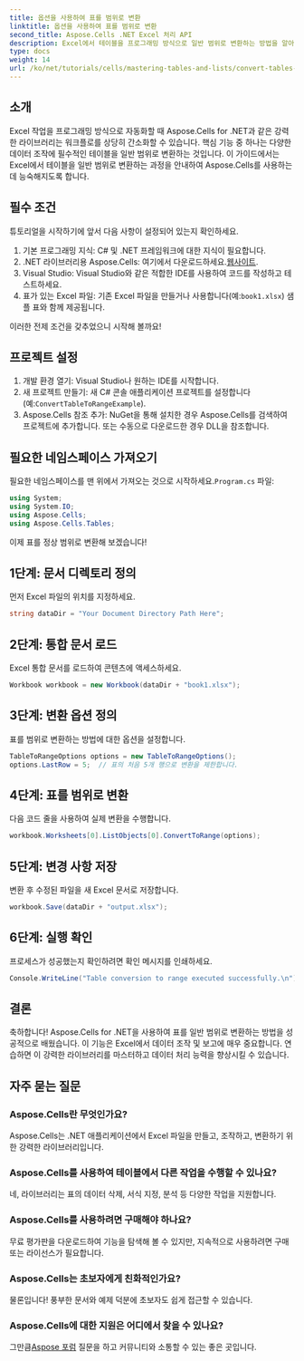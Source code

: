 ```yaml
---
title: 옵션을 사용하여 표를 범위로 변환
linktitle: 옵션을 사용하여 표를 범위로 변환
second_title: Aspose.Cells .NET Excel 처리 API
description: Excel에서 테이블을 프로그래밍 방식으로 일반 범위로 변환하는 방법을 알아보세요. 숙련된 개발자이든 초보자이든 이 튜토리얼은 단계별로 제공합니다.
type: docs
weight: 14
url: /ko/net/tutorials/cells/mastering-tables-and-lists/convert-tables-to-range-with-options/
---
```

## 소개

Excel 작업을 프로그래밍 방식으로 자동화할 때 Aspose.Cells for .NET과 같은 강력한 라이브러리는 워크플로를 상당히 간소화할 수 있습니다. 핵심 기능 중 하나는 다양한 데이터 조작에 필수적인 테이블을 일반 범위로 변환하는 것입니다. 이 가이드에서는 Excel에서 테이블을 일반 범위로 변환하는 과정을 안내하여 Aspose.Cells를 사용하는 데 능숙해지도록 합니다.

## 필수 조건

튜토리얼을 시작하기에 앞서 다음 사항이 설정되어 있는지 확인하세요.

1. 기본 프로그래밍 지식: C# 및 .NET 프레임워크에 대한 지식이 필요합니다.
2.  .NET 라이브러리용 Aspose.Cells: 여기에서 다운로드하세요.[웹사이트](https://releases.aspose.com/cells/net/).
3. Visual Studio: Visual Studio와 같은 적합한 IDE를 사용하여 코드를 작성하고 테스트하세요.
4.  표가 있는 Excel 파일: 기존 Excel 파일을 만들거나 사용합니다(예:`book1.xlsx`) 샘플 표와 함께 제공됩니다.

이러한 전제 조건을 갖추었으니 시작해 볼까요!

## 프로젝트 설정

1. 개발 환경 열기: Visual Studio나 원하는 IDE를 시작합니다.
2. 새 프로젝트 만들기: 새 C# 콘솔 애플리케이션 프로젝트를 설정합니다(예:`ConvertTableToRangeExample`).
3. Aspose.Cells 참조 추가: NuGet을 통해 설치한 경우 Aspose.Cells를 검색하여 프로젝트에 추가합니다. 또는 수동으로 다운로드한 경우 DLL을 참조합니다.

## 필요한 네임스페이스 가져오기

 필요한 네임스페이스를 맨 위에서 가져오는 것으로 시작하세요.`Program.cs` 파일:

```csharp
using System;
using System.IO;
using Aspose.Cells;
using Aspose.Cells.Tables;
```

이제 표를 정상 범위로 변환해 보겠습니다!

## 1단계: 문서 디렉토리 정의

먼저 Excel 파일의 위치를 지정하세요.

```csharp
string dataDir = "Your Document Directory Path Here";
```

## 2단계: 통합 문서 로드

Excel 통합 문서를 로드하여 콘텐츠에 액세스하세요.

```csharp
Workbook workbook = new Workbook(dataDir + "book1.xlsx");
```

## 3단계: 변환 옵션 정의

표를 범위로 변환하는 방법에 대한 옵션을 설정합니다.

```csharp
TableToRangeOptions options = new TableToRangeOptions();
options.LastRow = 5;  // 표의 처음 5개 행으로 변환을 제한합니다.
```

## 4단계: 표를 범위로 변환

다음 코드 줄을 사용하여 실제 변환을 수행합니다.

```csharp
workbook.Worksheets[0].ListObjects[0].ConvertToRange(options);
```

## 5단계: 변경 사항 저장

변환 후 수정된 파일을 새 Excel 문서로 저장합니다.

```csharp
workbook.Save(dataDir + "output.xlsx");
```

## 6단계: 실행 확인

프로세스가 성공했는지 확인하려면 확인 메시지를 인쇄하세요.

```csharp
Console.WriteLine("Table conversion to range executed successfully.\n");
```

## 결론

축하합니다! Aspose.Cells for .NET을 사용하여 표를 일반 범위로 변환하는 방법을 성공적으로 배웠습니다. 이 기능은 Excel에서 데이터 조작 및 보고에 매우 중요합니다. 연습하면 이 강력한 라이브러리를 마스터하고 데이터 처리 능력을 향상시킬 수 있습니다.

## 자주 묻는 질문

### Aspose.Cells란 무엇인가요?  
Aspose.Cells는 .NET 애플리케이션에서 Excel 파일을 만들고, 조작하고, 변환하기 위한 강력한 라이브러리입니다.

### Aspose.Cells를 사용하여 테이블에서 다른 작업을 수행할 수 있나요?  
네, 라이브러리는 표의 데이터 삭제, 서식 지정, 분석 등 다양한 작업을 지원합니다.

### Aspose.Cells를 사용하려면 구매해야 하나요?  
무료 평가판을 다운로드하여 기능을 탐색해 볼 수 있지만, 지속적으로 사용하려면 구매 또는 라이선스가 필요합니다.

### Aspose.Cells는 초보자에게 친화적인가요?  
물론입니다! 풍부한 문서와 예제 덕분에 초보자도 쉽게 접근할 수 있습니다.

### Aspose.Cells에 대한 지원은 어디에서 찾을 수 있나요?  
 그만큼[Aspose 포럼](https://forum.aspose.com/c/cells/9) 질문을 하고 커뮤니티와 소통할 수 있는 좋은 곳입니다.